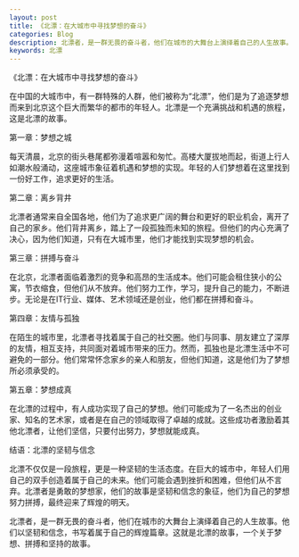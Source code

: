 ```yaml
---
layout: post
title: 《北漂：在大城市中寻找梦想的奋斗》
categories: Blog
description: 北漂者，是一群无畏的奋斗者，他们在城市的大舞台上演绎着自己的人生故事。
keywords: 北漂
---
```


《北漂：在大城市中寻找梦想的奋斗》

在中国的大城市中，有一群特殊的人群，他们被称为“北漂”，他们是为了追逐梦想而来到北京这个巨大而繁华的都市的年轻人。北漂是一个充满挑战和机遇的旅程，这是北漂的故事。

第一章：梦想之城

每天清晨，北京的街头巷尾都弥漫着喧嚣和匆忙。高楼大厦拔地而起，街道上行人如潮水般涌动，这座城市象征着机遇和梦想的实现。年轻的人们梦想着在这里找到一份好工作，追求更好的生活。

第二章：离乡背井

北漂者通常来自全国各地，他们为了追求更广阔的舞台和更好的职业机会，离开了自己的家乡。他们背井离乡，踏上了一段孤独而未知的旅程。但他们的内心充满了决心，因为他们知道，只有在大城市里，他们才能找到实现梦想的机会。

第三章：拼搏与奋斗

在北京，北漂者面临着激烈的竞争和高昂的生活成本。他们可能会租住狭小的公寓，节衣缩食，但他们从不放弃。他们努力工作，学习，提升自己的能力，不断进步。无论是在IT行业、媒体、艺术领域还是创业，他们都在拼搏和奋斗。

第四章：友情与孤独

在陌生的城市里，北漂者寻找着属于自己的社交圈。他们与同事、朋友建立了深厚的友情，相互支持，共同面对着城市带来的压力。然而，孤独也是北漂生活中不可避免的一部分。他们常常怀念家乡的亲人和朋友，但他们知道，这是他们为了梦想所必须承受的。

第五章：梦想成真

在北漂的过程中，有人成功实现了自己的梦想。他们可能成为了一名杰出的创业家、知名的艺术家，或者是在自己的领域取得了卓越的成就。这些成功者激励着其他北漂者，让他们坚信，只要付出努力，梦想就能成真。

结语：北漂的坚韧与信念

北漂不仅仅是一段旅程，更是一种坚韧的生活态度。在巨大的城市中，年轻人们用自己的双手创造着属于自己的未来。他们可能会遇到挫折和困难，但他们从不言弃。北漂者是勇敢的梦想家，他们的故事是坚韧和信念的象征，他们为自己的梦想努力拼搏，最终迎来了辉煌的明天。

北漂者，是一群无畏的奋斗者，他们在城市的大舞台上演绎着自己的人生故事。他们以坚韧和信念，书写着属于自己的辉煌篇章。这就是北漂的故事，一个关于梦想、拼搏和坚持的故事。
